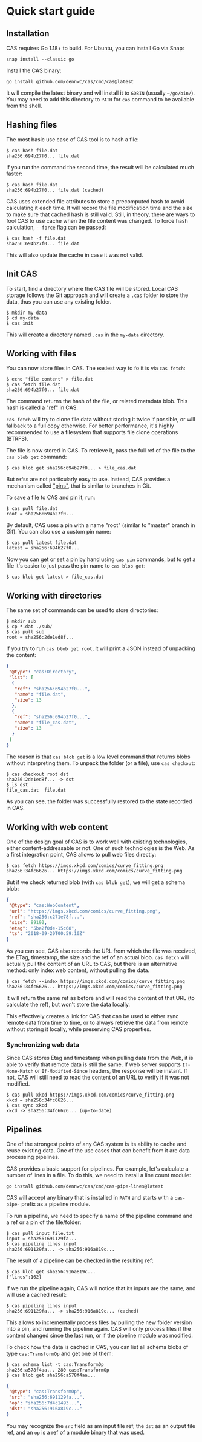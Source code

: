 # Quick start guide

## Installation

CAS requires Go 1.18+ to build. For Ubuntu, you can install Go via Snap:
```
snap install --classic go
```

Install the CAS binary:
```
go install github.com/dennwc/cas/cmd/cas@latest
```

It will compile the latest binary and will install it to `GOBIN` (usually `~/go/bin/`).
You may need to add this directory to `PATH` for `cas` command to be available from the shell.

## Hashing files

The most basic use case of CAS tool is to hash a file:

```
$ cas hash file.dat
sha256:694b27f0... file.dat
```

If you run the command the second time, the result will be calculated
much faster:

```
$ cas hash file.dat
sha256:694b27f0... file.dat (cached)
```

CAS uses extended file attributes to store a precomputed hash to avoid
calculating it each time. It will record the file modification time and
the size to make sure that cached hash is still valid. Still, in theory,
there are ways to fool CAS to use cache when the file content was changed.
To force hash calculation, `--force` flag can be passed:

```
$ cas hash -f file.dat
sha256:694b27f0... file.dat
```

This will also update the cache in case it was not valid.

## Init CAS

To start, find a directory where the CAS file will be stored. Local CAS
storage follows the Git approach and will create a `.cas` folder to store
the data, thus you can use any existing folder.

```
$ mkdir my-data
$ cd my-data
$ cas init
```

This will create a directory named `.cas` in the `my-data` directory.

## Working with files

You can now store files in CAS. The easiest way to fo it is via `cas fetch`:

```
$ echo "file content" > file.dat
$ cas fetch file.dat
sha256:694b27f0... file.dat
```

The command returns the hash of the file, or related metadata blob. This
hash is called a ["ref"](./concepts.md#ref) in CAS.

`cas fetch` will try to clone file data without storing it twice if possible,
or will fallback to a full copy otherwise. For better performance, it's highly
recommended to use a filesystem that supports file clone operations (BTRFS).

The file is now stored in CAS. To retrieve it, pass the full ref of the file
to the `cas blob get` command:

```
$ cas blob get sha256:694b27f0... > file_cas.dat
```

But refss are not particularly easy to use. Instead, CAS provides a mechanism
called ["pins"](./concepts.md#pin), that is similar to branches in Git.

To save a file to CAS and pin it, run:

```
$ cas pull file.dat
root = sha256:694b27f0...
```

By default, CAS uses a pin with a name "root" (similar to "master" branch
in Git). You can also use a custom pin name:

```
$ cas pull latest file.dat
latest = sha256:694b27f0...
```

Now you can get or set a pin by hand using `cas pin` commands, but to get
a file it's easier to just pass the pin name to `cas blob get`:

```
$ cas blob get latest > file_cas.dat
```

## Working with directories

The same set of commands can be used to store directories:

```
$ mkdir sub
$ cp *.dat ./sub/
$ cas pull sub
root = sha256:2de1ed8f...
```

If you try to run `cas blob get root`, it will print a JSON instead of
unpacking the content:

```json
{
 "@type": "cas:Directory",
 "list": [
  {
   "ref": "sha256:694b27f0...",
   "name": "file.dat",
   "size": 13
  },
  {
   "ref": "sha256:694b27f0...",
   "name": "file_cas.dat",
   "size": 13
  }
 ]
}
```

The reason is that `cas blob get` is a low level command that returns blobs
without interpreting them. To unpack the folder (or a file), use `cas checkout`:

```
$ cas checkout root dst
sha256:2de1ed8f... -> dst
$ ls dst
file_cas.dat  file.dat
```

As you can see, the folder was successfully restored to the state recorded
in CAS.

## Working with web content

One of the design goal of CAS is to work well with existing technologies,
either content-addressable or not. One of such technologies is the Web.
As a first integration point, CAS allows to pull web files directly:

```
$ cas fetch https://imgs.xkcd.com/comics/curve_fitting.png
sha256:34fc6626... https://imgs.xkcd.com/comics/curve_fitting.png
```

But if we check returned blob (with `cas blob get`), we will get a schema blob:

```json
{
 "@type": "cas:WebContent",
 "url": "https://imgs.xkcd.com/comics/curve_fitting.png",
 "ref": "sha256:c271e78f...",
 "size": 89192,
 "etag": "5ba2f0de-15c68",
 "ts": "2018-09-20T00:59:10Z"
}
```

As you can see, CAS also records the URL from which the file was received,
the ETag, timestamp, the size and the ref of an actual blob.
`cas fetch` will actually pull the content of an URL to CAS, but there is
an alternative method: only index web content, without pulling the data.

```
$ cas fetch --index https://imgs.xkcd.com/comics/curve_fitting.png
sha256:34fc6626... https://imgs.xkcd.com/comics/curve_fitting.png
```

It will return the same ref as before and will read the content of that
URL (to calculate the ref), but won't store the data locally.

This effectively creates a link for CAS that can be used to either sync
remote data from time to time, or to always retrieve the data from
remote without storing it locally, while preserving CAS properties.

<!-- TODO: allow `cas get` to read remote data -->

### Synchronizing web data

Since CAS stores Etag and timestamp when pulling data from the Web, it
is able to verify that remote data is still the same. If web server supports
`If-None-Match` or `If-Modified-Since` headers, the response will be instant.
If not, CAS will still need to read the content of an URL to verify if
it was not modified.

```
$ cas pull xkcd https://imgs.xkcd.com/comics/curve_fitting.png
xkcd = sha256:34fc6626...
$ cas sync xkcd
xkcd -> sha256:34fc6626... (up-to-date)
```

## Pipelines

One of the strongest points of any CAS system is its ability to cache and
reuse existing data. One of the use cases that can benefit from it are
data processing pipelines.

CAS provides a basic support for pipelines. For example, let's calculate
a number of lines in a file. To do this, we need to install a line count
module:

```
go install github.com/dennwc/cas/cmd/cas-pipe-lines@latest
```

CAS will accept any binary that is installed in `PATH` and starts with
a `cas-pipe-` prefix as a pipeline module.

To run a pipeline, we need to specify a name of the pipeline command and
a ref or a pin of the file/folder:

```
$ cas pull input file.txt
input = sha256:691129fa...
$ cas pipeline lines input
sha256:691129fa... -> sha256:916a819c...
```

<!-- TODO: allow to store pipeline results in a pin -->

The result of a pipeline can be checked in the resulting ref:

```
$ cas blob get sha256:916a819c...
{"lines":162}
```

If we run the pipeline again, CAS will notice that its inputs are the same,
and will use a cached result:

```
$ cas pipeline lines input
sha256:691129fa... -> sha256:916a819c... (cached)
```

This allows to incrementally process files by pulling the new folder version
into a pin, and running the pipeline again. CAS will only process files if
the content changed since the last run, or if the pipeline module was modified.

To check how the data is cached in CAS, you can list all schema blobs of type
`cas:TransformOp` and get one of them:

```
$ cas schema list -t cas:TransformOp
sha256:a578f4aa... 280 cas:TransformOp
$ cas blob get sha256:a578f4aa...
```
```json
{
 "@type": "cas:TransformOp",
 "src": "sha256:691129fa...",
 "op": "sha256:7d4c1493...",
 "dst": "sha256:916a819c..."
}
```

You may recognize the `src` field as am input file ref, the `dst` as an
output file ref, and an `op` is a ref of a module binary that was used.